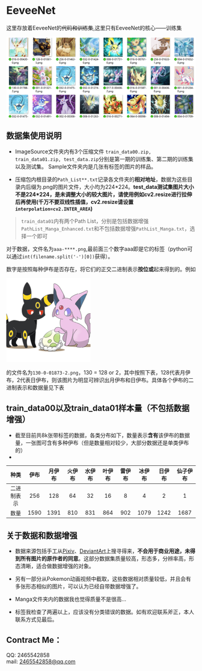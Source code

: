# EeveeNet
这里存放着EeveeNet的~~代码和训练集~~,这里只有EeveeNet的核心——训练集

![samp](./Sample/Samp.png)

## 数据集使用说明
- ImageSource文件夹内有3个压缩文件 ```train_data00.zip, train_data01.zip, test_data.zip```分别是第一期的训练集、第二期的训练集以及测试集。 Sample文件夹内是几张有标签的图片的样品。

- 压缩包内根目录的```Path_List**.txt```记录各文件夹的**相对地址**，数据为这些目录内后缀为.png的图片文件，大小均为224\*224。**test_data测试集图片大小不是224*224，是未调整大小的较大图片，请使用例如cv2.resize进行拉伸后再使用(千万不要双线性插值，cv2.resize请设置```interpolation=cv2.INTER_AREA```)**
> ```train_data01```内有两个Path List，分别是包括数据增强```PathList_Manga_Enhanced.txt```和不包括数据增强```PathList_Manga.txt```，选择一个即可

对于数据，文件名为```aaa-****.png```,最前面三个数字aaa即是它的标签（python可以通过```int(filename.split('-')[0])```获得）。

数字是按照每种伊布是否存在，将它们的正交二进制表示**按位或**起来得到的。例如

![samp1](./Sample/130-0-01873-2.png)

的文件名为```130-0-01873-2.png```，130 = 128 or 2，其中按照下表，128代表月伊布，2代表日伊布，则该图片为明显可辨识出月伊布和日伊布。具体各个伊布的二进制表示和数据量见下表

## train_data00以及train_data01样本量（不包括数据增强）
- 截至目前共8k张带标签的数据，各类分布如下，数量表示**含有**该伊布的数据量，一张图可含有多种伊布（但是数量相对较少，大部分数据还是单类伊布的）
- 
|种类|伊布|月伊布|火伊布|水伊布|叶伊布|雷伊布|冰伊布|日伊布|仙子伊布|
|:----:|:----:|:----:|:----:|:----:|:----:|:----:|:----:|:----:|:----:|
|二进制表示|256|128|64|32|16|8|4|2|1|
|数量|1590|1391|810|831|864|902|1079|1242|1687|

## 关于数据和数据增强
- 数据来源包括手工从[Pixiv](https://www.pixiv.net/)、[DeviantArt](https://www.deviantart.com/)上搜寻得来，**不会用于商业用途，未得到所有图片的原作者的同意**。这部分数据集质量较高，形态多，分辨率高，形态清晰，适合做数据增强的对象。

- 另有一部分从Pokemon动画视频中截取，这些数据相对质量较低，并且会有多张形态相似的图片，可以认为已经自带数据增强了。

- Manga文件夹内的数据我也觉得质量不是很高...

- 标签我检查了两遍以上，应该没有分类错误的数据。如有欢迎联系斧正，本人联系方式见最后。

## Contract Me：
QQ: 2465542858 \
mail: 2465542858@qq.com
